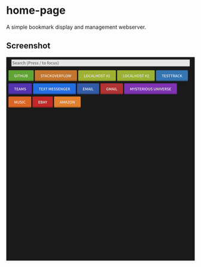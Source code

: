 # home-page

A simple bookmark display and management webserver.


## Screenshot

![homePage](./etc/scrot.png)